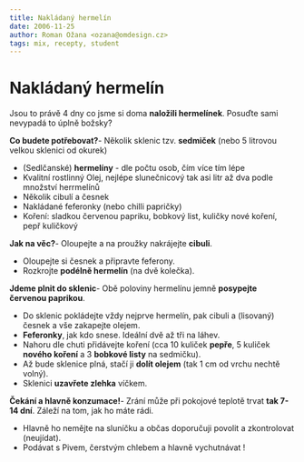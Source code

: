 ```yaml
---
title: Nakládaný hermelín
date: 2006-11-25
author: Roman Ožana <ozana@omdesign.cz>
tags: mix, recepty, student
---
```



# Nakládaný hermelín

Jsou to právě 4 dny co jsme si doma **naložili hermelínek**. Posuďte sami nevypadá to úplně božsky?

**Co budete potřebovat?**- Několik sklenic tzv. **sedmiček** (nebo 5 litrovou velkou sklenici od okurek)
- (Sedlčanské) **hermelíny** - dle počtu osob, čím více tím lépe
- Kvalitní rostlinný Olej, nejlépe slunečnicový tak asi litr až dva podle množství herrmelínů
- Několik cibulí a česnek
- Nakládané feferonky (nebo chilli papričky)
- Koření: sladkou červenou papriku, bobkový list, kuličky nové koření, pepř kuličkový

**Jak na věc?**- Oloupejte a na proužky nakrájejte **cibuli**.
- Oloupejte si česnek a připravte feferony.
- Rozkrojte **podélně hermelín** (na dvě kolečka).

**Jdeme plnit do sklenic**- Obě poloviny hermelínu jemně **posypejte červenou paprikou**.
- Do sklenic pokládejte vždy nejprve hermelín, pak cibuli a (lisovaný) česnek a vše zakapejte olejem.
- **Feferonky**, jak kdo snese. Ideální dvě až tři na láhev.
- Nahoru dle chuti přidávejte koření (cca 10 kuliček **pepře**, 5 kuliček **nového koření** a 3 **bobkové listy** na sedmičku).
- Až bude sklenice plná, stačí ji **dolít olejem** (tak 1 cm od vrchu nechtě volný).
- Sklenici **uzavřete zlehka** víčkem.

**Čekání a hlavně konzumace!**- Zrání může při pokojové teplotě trvat **tak 7-14 dní**. Záleží na tom, jak ho máte rádi.
- Hlavně ho nemějte na sluníčku a občas doporučuji povolit a zkontrolovat (neujídat).
- Podávat s Pivem, čerstvým chlebem a hlavně vychutnávat !
